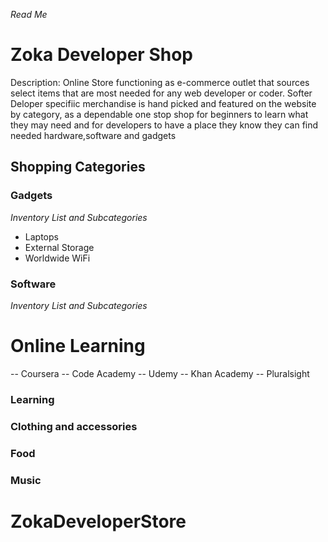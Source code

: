*Read Me* 
# Zoka Developer Shop
Description: Online Store functioning as e-commerce outlet that sources select items that are most needed for any web developer or coder. Softer Deloper specifiic merchandise is hand picked and featured on the website by category, as a dependable one stop shop for beginners to learn what they may need and for developers to have a place they know they can find needed hardware,software and gadgets 

## Shopping Categories

### Gadgets 
*Inventory List and Subcategories*
- Laptops 
- External Storage
- Worldwide WiFi

### Software
*Inventory List and Subcategories*
# Online Learning
-- Coursera
-- Code Academy
-- Udemy
-- Khan Academy
-- Pluralsight

### Learning
### Clothing and accessories
### Food
### Music



# ZokaDeveloperStore
